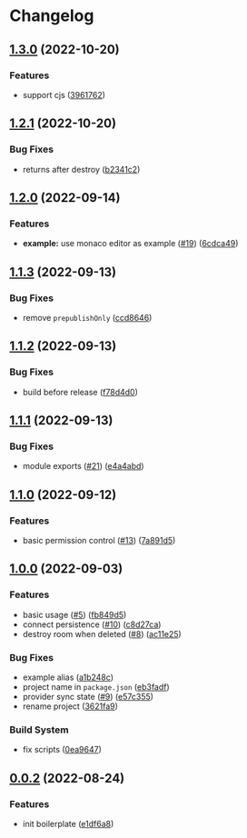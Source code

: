 # Changelog

## [1.3.0](https://github.com/TexteaInc/y-socket.io/compare/y-socket.io-v1.2.1...y-socket.io-v1.3.0) (2022-10-20)


### Features

* support cjs ([3961762](https://github.com/TexteaInc/y-socket.io/commit/3961762937542e61acf74f8daaf1e11eea0b5f2c))

## [1.2.1](https://github.com/TexteaInc/y-socket.io/compare/y-socket.io-v1.2.0...y-socket.io-v1.2.1) (2022-10-20)


### Bug Fixes

* returns after destroy ([b2341c2](https://github.com/TexteaInc/y-socket.io/commit/b2341c2a0a2ae7ab1311282e1672672d2582ec69))

## [1.2.0](https://github.com/TexteaInc/y-socket.io/compare/y-socket.io-v1.1.3...y-socket.io-v1.2.0) (2022-09-14)


### Features

* **example:** use monaco editor as example ([#19](https://github.com/TexteaInc/y-socket.io/issues/19)) ([6cdca49](https://github.com/TexteaInc/y-socket.io/commit/6cdca4909f9af975e72116f11f9f559937f2e08a))

## [1.1.3](https://github.com/TexteaInc/y-socket.io/compare/y-socket.io-v1.1.2...y-socket.io-v1.1.3) (2022-09-13)


### Bug Fixes

* remove `prepublishOnly` ([ccd8646](https://github.com/TexteaInc/y-socket.io/commit/ccd86467cd356f2ac683191b70ebb211ae9362b3))

## [1.1.2](https://github.com/TexteaInc/y-socket.io/compare/y-socket.io-v1.1.1...y-socket.io-v1.1.2) (2022-09-13)


### Bug Fixes

* build before release ([f78d4d0](https://github.com/TexteaInc/y-socket.io/commit/f78d4d0c2d45572dac10aecacd69b5d62c440e8e))

## [1.1.1](https://github.com/TexteaInc/y-socket.io/compare/y-socket.io-v1.1.0...y-socket.io-v1.1.1) (2022-09-13)


### Bug Fixes

* module exports ([#21](https://github.com/TexteaInc/y-socket.io/issues/21)) ([e4a4abd](https://github.com/TexteaInc/y-socket.io/commit/e4a4abd1f2985c3923302c7f3e3472dabfedc764))

## [1.1.0](https://github.com/TexteaInc/y-socket.io/compare/y-socket.io-v1.0.0...y-socket.io-v1.1.0) (2022-09-12)


### Features

* basic permission control ([#13](https://github.com/TexteaInc/y-socket.io/issues/13)) ([7a891d5](https://github.com/TexteaInc/y-socket.io/commit/7a891d5b0f1e22bdb315b11ea9b5a3397928110a))

## [1.0.0](https://github.com/TexteaInc/y-socket.io/compare/y-socket.io-v0.0.2...y-socket.io-v1.0.0) (2022-09-03)


### Features

* basic usage ([#5](https://github.com/TexteaInc/y-socket.io/issues/5)) ([fb849d5](https://github.com/TexteaInc/y-socket.io/commit/fb849d5f205c923214d46b6148af598cf2475e0c))
* connect persistence ([#10](https://github.com/TexteaInc/y-socket.io/issues/10)) ([c8d27ca](https://github.com/TexteaInc/y-socket.io/commit/c8d27ca99031d3033ec915dc82e36fc64e19416c))
* destroy room when deleted ([#8](https://github.com/TexteaInc/y-socket.io/issues/8)) ([ac11e25](https://github.com/TexteaInc/y-socket.io/commit/ac11e257394c469719fb9e3c8ad70748cf209830))


### Bug Fixes

* example alias ([a1b248c](https://github.com/TexteaInc/y-socket.io/commit/a1b248ccd3416f3215008da6454036e73b62712e))
* project name in `package.json` ([eb3fadf](https://github.com/TexteaInc/y-socket.io/commit/eb3fadf692a03c0785e5220ac76c96e1e11446b8))
* provider sync state ([#9](https://github.com/TexteaInc/y-socket.io/issues/9)) ([e57c355](https://github.com/TexteaInc/y-socket.io/commit/e57c355d4c7a8148521a2b9c6c66b15ad85802e5))
* rename project ([3621fa9](https://github.com/TexteaInc/y-socket.io/commit/3621fa98b988da70a3caec6e3468ad39a36cf7e2))


### Build System

* fix scripts ([0ea9647](https://github.com/TexteaInc/y-socket.io/commit/0ea964799df71f596bd74c3c2d96b2049fd153c3))

## [0.0.2](https://github.com/TexteaInc/y-socket.io/compare/y-socket.io-v0.0.1...y-socket.io-v0.0.2) (2022-08-24)


### Features

* init boilerplate ([e1df6a8](https://github.com/TexteaInc/y-socket.io/commit/e1df6a81d4f60ba639ba977886aa7ffdc7362595))
